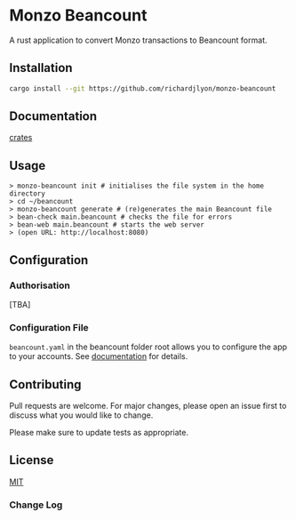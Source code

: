 # Monzo Beancount

A rust application to convert Monzo transactions to Beancount format.

## Installation

```bash
cargo install --git https://github.com/richardjlyon/monzo-beancount
```

## Documentation

[](https://richardjlyon.github.io/monzo-beancount/)
[crates]()

## Usage

```shell
> monzo-beancount init # initialises the file system in the home directory
> cd ~/beancount
> monzo-beancount generate # (re)generates the main Beancount file
> bean-check main.beancount # checks the file for errors
> bean-web main.beancount # starts the web server
> (open URL: http://localhost:8080)
```

## Configuration

### Authorisation

[TBA]

### Configuration File

`beancount.yaml` in the beancount folder root allows you to configure the app to your
accounts. See [documentation](https://richardjlyon.github.io/monzo-beancount/configuration/) for details.

## Contributing

Pull requests are welcome. For major changes, please open an issue first
to discuss what you would like to change.

Please make sure to update tests as appropriate.

## License

[MIT](https://choosealicense.com/licenses/mit/)

### Change Log
